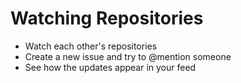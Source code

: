 # Watching Repositories

- Watch each other's repositories
- Create a new issue and try to @mention someone
- See how the updates appear in your feed
